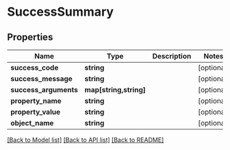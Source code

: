 # SuccessSummary

## Properties
Name | Type | Description | Notes
------------ | ------------- | ------------- | -------------
**success_code** | **string** |  | [optional] 
**success_message** | **string** |  | [optional] 
**success_arguments** | **map[string,string]** |  | [optional] 
**property_name** | **string** |  | [optional] 
**property_value** | **string** |  | [optional] 
**object_name** | **string** |  | [optional] 

[[Back to Model list]](../README.md#documentation-for-models) [[Back to API list]](../README.md#documentation-for-api-endpoints) [[Back to README]](../README.md)


